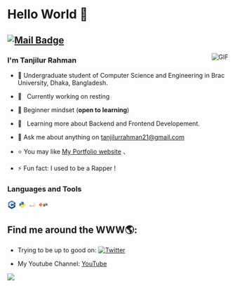 
# Hello World 👋
 [![Mail Badge](https://img.shields.io/badge/-tanjilurrahman21@gmail.com-c14438?style=flat-square&logo=Gmail&logoColor=white&link=mailto:tanjilurrahman21@gmail.com)](mailto:tanjilurrahman21@gmail.com)
---
<img align="right" alt="GIF" src="https://raw.githubusercontent.com/haoruilee/haoruilee/master/pic/pusheencode.gif" />

### I'm Tanjilur Rahman 

- 🔭 Undergraduate student of Computer Science and Engineering in Brac University, Dhaka, Bangladesh.
- 💼 &nbsp; Currently working on resting
- :apple: Beginner mindset (**open to learning**)

- 🌱 &nbsp; Learning more about Backend and Frontend Developement.
- 💬 Ask me about anything on tanjilurrahman21@gmail.com
- :star: You may like [My Portfolio website](https://tanjilurjim.github.io/jdot.github.io/) 、 
- ⚡ Fun fact: I used to be a Rapper !

### Languages and Tools

<code><img height="20" src="https://raw.githubusercontent.com/github/explore/80688e429a7d4ef2fca1e82350fe8e3517d3494d/topics/cpp/cpp.png"></code>
<code><img height="20" src="https://raw.githubusercontent.com/github/explore/80688e429a7d4ef2fca1e82350fe8e3517d3494d/topics/python/python.png"></code>
<code><img height="20" src="https://raw.githubusercontent.com/github/explore/80688e429a7d4ef2fca1e82350fe8e3517d3494d/topics/mysql/mysql.png"></code>
<code><img height="20" src="https://raw.githubusercontent.com/github/explore/80688e429a7d4ef2fca1e82350fe8e3517d3494d/topics/git/git.png"></code>
## Find me around the WWW🌎:

<p align="center"> 




- Trying to be up to good on: <a href="https://twitter.com/4thSpiderman"><img src="https://img.shields.io/twitter/follow/PluckyPrecious?label=Twitter&style=social" alt="Twitter"></a> 


- My Youtube Channel: <a href="https://www.youtube.com/channel/UCNnYBRO48MGLOfLCV_L64zg">YouTube</a> 


<img src="https://media.giphy.com/media/LnQjpWaON8nhr21vNW/giphy.gif" width="60"> 



